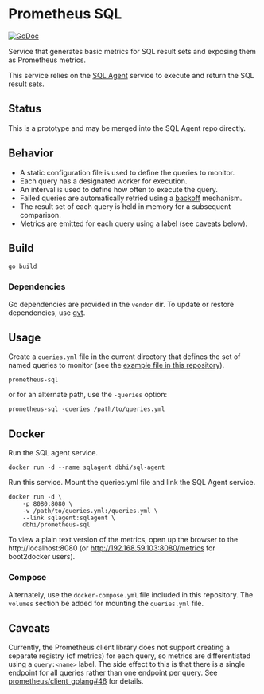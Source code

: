 # Prometheus SQL

[![GoDoc](https://godoc.org/github.com/chop-dbhi/prometheus-sql?status.svg)](https://godoc.org/github.com/chop-dbhi/prometheus-sql)

Service that generates basic metrics for SQL result sets and exposing them as Prometheus metrics.

This service relies on the [SQL Agent](https://github.com/chop-dbhi/sql-agent) service to execute and return the SQL result sets.

## Status

This is a prototype and may be merged into the SQL Agent repo directly.

## Behavior

- A static configuration file is used to define the queries to monitor.
- Each query has a designated worker for execution.
- An interval is used to define how often to execute the query.
- Failed queries are automatically retried using a [backoff](https://en.wikipedia.org/wiki/Exponential_backoff) mechanism.
- The result set of each query is held in memory for a subsequent comparison.
- Metrics are emitted for each query using a label (see [caveats](#caveats) below).

## Build

```
go build
```

### Dependencies

Go dependencies are provided in the `vendor` dir. To update or restore dependencies, use [gvt](https://github.com/FiloSottile/gvt).


## Usage

Create a `queries.yml` file in the current directory that defines the set of named queries to monitor (see the [example file in this repository](./example-queries.yml)).

```
prometheus-sql
```

or for an alternate path, use the `-queries` option:

```
prometheus-sql -queries /path/to/queries.yml
```

## Docker

Run the SQL agent service.

```
docker run -d --name sqlagent dbhi/sql-agent
```


Run this service. Mount the queries.yml file and link the SQL Agent service.

```
docker run -d \
    -p 8080:8080 \
    -v /path/to/queries.yml:/queries.yml \
    --link sqlagent:sqlagent \
    dbhi/prometheus-sql
```

To view a plain text version of the metrics, open up the browser to the http://localhost:8080 (or http://192.168.59.103:8080/metrics for boot2docker users).


### Compose

Alternately, use the `docker-compose.yml` file included in this repository. The `volumes` section be added for mounting the `queries.yml` file.


## Caveats

Currently, the Prometheus client library does not support creating a separate registry (of metrics) for each query, so metrics are differentiated using a `query:<name>` label. The side effect to this is that there is a single endpoint for all queries rather than one endpoint per query. See [prometheus/client_golang#46](https://github.com/prometheus/client_golang/issues/46) for details.
